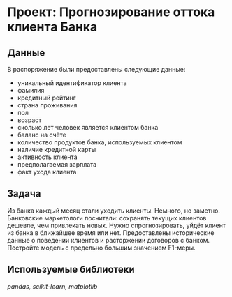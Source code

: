 # Проект: Прогнозирование оттока клиента Банка

## Данные

В распоряжение были предоставлены следующие данные: 
 - уникальный идентификатор клиента
 - фамилия
 - кредитный рейтинг
 - страна проживания
 - пол
 - возраст
 - сколько лет человек является клиентом банка
 - баланс на счёте
 - количество продуктов банка, используемых клиентом
 - наличие кредитной карты
 - активность клиента
 - предполагаемая зарплата
 - факт ухода клиента

## Задача

Из банка каждый месяц стали уходить клиенты. Немного, но заметно. Банковские маркетологи посчитали: сохранять текущих клиентов дешевле, чем привлекать новых. Нужно спрогнозировать, уйдёт клиент из банка в ближайшее время или нет. Предоставлены исторические данные о поведении клиентов и расторжении договоров с банком. Постройте модель с предельно большим значением F1-меры.


## Используемые библиотеки
*pandas, scikit-learn, matplotlib*

